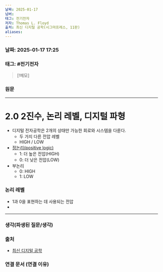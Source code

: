 ```yaml
---
날짜: 2025-01-17
넘버: 
태그: 전기전자
저자: Thomas L. Floyd
출처: 최신 디지털 공학(시그마프레스, 11판)
aliases:
---
```

### 날짜:  2025-01-17 17:25

### 태그: #전기전자

>[!메모]
>

### 원문
---
# 2.0 2진수, 논리 레벨, 디지털 파형
- 디지털 전자공학은 2개의 상태만 가능한 회로와 시스템을 다룬다.
	- 두 가지 다른 전압 레벨 
	- HIGH / LOW
- [정논리(positive logic)](https://terms.tta.or.kr/dictionary/dictionaryView.do?word_seq=052518-1) 
	- 1: 더 높은 전압(HIGH)
	- 0: 더 낮은 전압(LOW)
- 부논리
	- 0: HIGH
	- 1: LOW
### 논리 레벨
- 1과 0을 표현하는 데 사용되는 전압
- 
---
### 생각(파생된 질문/생각)

### 출처
- [최신 디지털 공학](https://product.kyobobook.co.kr/detail/S000001810571)
### 연결 문서 (연결 이유)
